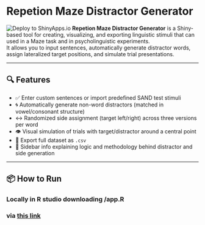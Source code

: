 # Repetion Maze Distractor Generator 

![Deploy to ShinyApps.io](https://github.com/giulia-calignano/sentencestimuli_repetitionmaze/actions/workflows/deploy.yaml/badge.svg)
**Repetion Maze Distractor Generator** is a Shiny-based tool for creating, visualizing, and exporting linguistic stimuli that can used in a Maze task and in psycholinguistic experiments.  
It allows you to input sentences, automatically generate distractor words, assign lateralized target positions, and simulate trial presentations.

---

## 🔍 Features

- ✅ Enter custom sentences or import predefined SAND test stimuli
- 🌀 Automatically generate non-word distractors (matched in vowel/consonant structure)
- ↔️ Randomized side assignment (target left/right) across three versions per word
- 👁️ Visual simulation of trials with target/distractor around a central point
- 💾 Export full dataset as `.csv`
- 🧠 Sidebar info explaining logic and methodology behind distractor and side generation

---

## 📦 How to Run

###  Locally in R studio downloading /app.R
### via [this link](https://pnslhg-giulia-calignano.shinyapps.io/repetitionmaze_distractorgenerator/)





